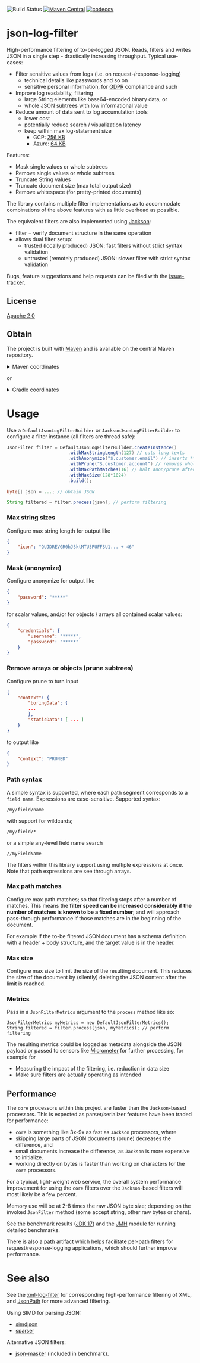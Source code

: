 ![Build Status](https://github.com/skjolber/json-log-filter/actions/workflows/maven.yml/badge.svg) 
[![Maven Central](https://img.shields.io/maven-central/v/com.github.skjolber.json-log-filter/parent.svg)](https://mvnrepository.com/artifact/com.github.skjolber.json-log-filter)
[![codecov](https://codecov.io/gh/skjolber/json-log-filter/graph/badge.svg?token=8mCiHxVFbz)](https://codecov.io/gh/skjolber/json-log-filter)

# json-log-filter
High-performance filtering of to-be-logged JSON. Reads, filters and writes JSON in a single step - drastically increasing throughput. Typical use-cases:

  * Filter sensitive values from logs (i.e. on request-/response-logging)
     * technical details like passwords and so on
     * sensitive personal information, for [GDPR](https://en.wikipedia.org/wiki/General_Data_Protection_Regulation) compliance and such
  * Improve log readability, filtering
     * large String elements like base64-encoded binary data, or
     * whole JSON subtrees with low informational value
  * Reduce amount of data sent to log accumulation tools
    * lower cost
    * potentially reduce search / visualization latency
    * keep within max log-statement size
       * GCP: [256 KB](https://cloud.google.com/logging/quotas)
       * Azure: [64 KB](https://docs.azure.cn/en-us/azure-monitor/fundamentals/service-limits)

Features:

 * Mask single values or whole subtrees
 * Remove single values or whole subtrees
 * Truncate String values
 * Truncate document size (max total output size)
 * Remove whitespace (for pretty-printed documents)

The library contains multiple filter implementations as to accommodate combinations of the above features with as little overhead as possible. 

The equivalent filters are also implemented using [Jackson]:

 * filter + verify document structure in the same operation
 * allows dual filter setup:
    * trusted (locally produced) JSON: fast filters without strict syntax validation
    * untrusted (remotely produced) JSON: slower filter with strict syntax validation

Bugs, feature suggestions and help requests can be filed with the [issue-tracker].

## License
[Apache 2.0]

## Obtain
The project is built with [Maven] and is available on the central Maven repository. 

<details>
  <summary>Maven coordinates</summary>

Add the property
```xml
<json-log-filter.version>x.x.x</json-log-filter.version>
```

then add

```xml
<dependency>
    <groupId>com.github.skjolber.json-log-filter</groupId>
    <artifactId>api</artifactId>
    <version>${json-log-filter.version}</version>
</dependency>
<dependency>
    <groupId>com.github.skjolber.json-log-filter</groupId>
    <artifactId>core</artifactId>
    <version>${json-log-filter.version}</version>
</dependency>
```

and optionally

```xml
<dependency>
    <groupId>com.github.skjolber.json-log-filter</groupId>
    <artifactId>jackson</artifactId>
    <version>${json-log-filter.version}</version>
</dependency>
```

</details>

or

<details>
  <summary>Gradle coordinates</summary>

For

```groovy
ext {
  jsonLogFilterVersion = 'x.x.x'
}
```

add

```groovy
api("com.github.skjolber.json-log-filter:api:${jsonLogFilterVersion}")
api("com.github.skjolber.json-log-filter:core:${jsonLogFilterVersion}")
```

and optionally

```groovy
api("com.github.skjolber.json-log-filter:jackson:${jsonLogFilterVersion}")
```
</details>

# Usage
Use a `DefaultJsonLogFilterBuilder` or `JacksonJsonLogFilterBuilder` to configure a filter instance (all filters are thread safe): 

```java
JsonFilter filter = DefaultJsonLogFilterBuilder.createInstance()
                       .withMaxStringLength(127) // cuts long texts
                       .withAnonymize("$.customer.email") // inserts ***** for values
                       .withPrune("$.customer.account") // removes whole subtree
                       .withMaxPathMatches(16) // halt anon/prune after a number of hits
                       .withMaxSize(128*1024)
                       .build();
                       
byte[] json = ...; // obtain JSON

String filtered = filter.process(json); // perform filtering                       
```

### Max string sizes
Configure max string length for output like

```json
{
    "icon": "QUJDREVGR0hJSktMTU5PUFFSU1... + 46"
}
```

### Mask (anonymize)
Configure anonymize for output like

```json
{
    "password": "*****"
}
```

for scalar values, and/or for objects / arrays all contained scalar values:

```json
{
    "credentials": {
        "username": "*****",
        "password": "*****"
    }
}
```

### Remove arrays or objects (prune subtrees) 
Configure prune to turn input

```json
{
    "context": {
        "boringData": {
        ...
        },
        "staticData": [ ... ]
    }
}
```

to output like

```json
{
    "context": "PRUNED"
}
```

### Path syntax
A simple syntax is supported, where each path segment corresponds to a `field name`. Expressions are case-sensitive. Supported syntax:

    /my/field/name

with support for wildcards; 

    /my/field/*

or a simple any-level field name search 

    //myFieldName

The filters within this library support using multiple expressions at once. Note that path expressions are see through arrays.

### Max path matches
Configure max path matches; so that filtering stops after a number of matches. This means the __filter speed can be increased considerably if the number of matches is known to be a fixed number__; and will approach pass-through performance if those matches are in the beginning of the document.

For example if the to-be filtered JSON document has a schema definition with a header + body structure, and the target value is in the header.   

### Max size
Configure max size to limit the size of the resulting document. This reduces the size of the document by (silently) deleting the JSON content after the limit is reached.

### Metrics
Pass in a `JsonFilterMetrics` argument to the `process` method like so:

```
JsonFilterMetrics myMetrics = new DefaultJsonFilterMetrics();
String filtered = filter.process(json, myMetrics); // perform filtering
```

The resulting metrics could be logged as metadata alongside the JSON payload or passed to sensors like [Micrometer](https://micrometer.io/) for further processing, for example for

 * Measuring the impact of the filtering, i.e. reduction in data size
 * Make sure filters are actually operating as intended

## Performance
The `core` processors within this project are faster than the `Jackson`-based processors. This is expected as parser/serializer features have been traded for performance:

 * `core` is something like 3x-9x as fast as `Jackson` processors, where
 * skipping large parts of JSON documents (prune) decreases the difference, and
 * small documents increase the difference, as `Jackson` is more expensive to initialize.
 * working directly on bytes is faster than working on characters for the `core` processors.

For a typical, light-weight web service, the overall system performance improvement for using the `core` filters over the `Jackson`-based filters will most likely be a few percent.

Memory use will be at 2-8 times the raw JSON byte size; depending on the invoked `JsonFilter` method (some accept string, other raw bytes or chars).

See the benchmark results ([JDK 17](https://jmh.morethan.io/?source=https://raw.githubusercontent.com/skjolber/json-log-filter/master/benchmark/jmh/results/jmh-results-4.1.2.jdk17.json&topBar=off)) and the [JMH] module for running detailed benchmarks.

There is also a [path](impl/path) artifact which helps facilitate per-path filters for request/response-logging applications, which should further improve performance.

# See also
See the [xml-log-filter] for corresponding high-performance filtering of XML, and [JsonPath](https://github.com/json-path/JsonPath) for more advanced filtering.

Using SIMD for parsing JSON: 
 * [simdjson](https://github.com/simdjson/simdjson)
 * [sparser](https://blog.acolyer.org/2018/08/20/filter-before-you-parse-faster-analytics-on-raw-data-with-sparser/)
 
Alternative JSON filters:

 * [json-masker](https://github.com/Breus/json-masker) (included in benchmark).

[Apache 2.0]:			https://www.apache.org/licenses/LICENSE-2.0.html
[issue-tracker]:		https://github.com/skjolber/json-log-filter/issues
[Maven]:				https://maven.apache.org/
[JMH]:					benchmark/jmh
[xml-log-filter]:      	https://github.com/skjolber/xml-log-filter
[High-performance]:		https://jmh.morethan.io/?source=https://raw.githubusercontent.com/skjolber/json-log-filter/master/docs/benchmark/jmh-result.json&topBar=off
[Jackson]:				https://github.com/FasterXML/jackson-core
[JSON]:					https://www.json.org/json-en.html
